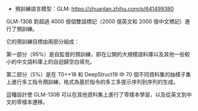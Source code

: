 


- 預訓練語言模型：GLM: https://zhuanlan.zhihu.com/p/641499380




GLM-130B 對超過 4000 億個雙語標記（2000 億英文和 2000 億中文標記）進行了預訓練。

它的預訓練目標由兩部分組成：

第一部分（95%）是自監督的預訓練，即在公開的大規模語料庫以及其他一些較小的中文語料庫上的自迴歸空白填充。

第二部分（5%）是在 T0++18 和 DeepStruct19 中 70 個不同資料集的抽樣子集上進行多工指令預訓練，格式為基於指令的多工多提示序列到序列的生成。

這種設計使 GLM-130B 可以在其他資料集上進行了零樣本學習，以及從英文到中文的零樣本遷移。



